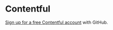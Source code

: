 # Contentful

[Sign up for a free Contentful account](https://www.contentful.com/sign-up/) with GitHub.
